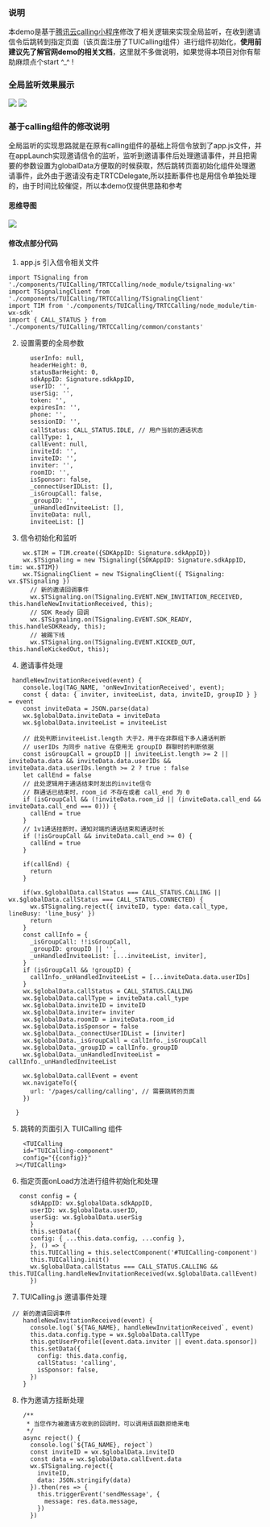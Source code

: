 
### 说明
本demo是基于[腾讯云calling小程序](https://github.com/tencentyun/TRTCSDK/tree/master/Web/TRTCScenesDemo/trtc-calling-web)修改了相关逻辑来实现全局监听，在收到邀请信令后跳转到指定页面（该页面注册了TUICalling组件）进行组件初始化，**使用前建议先了解官网demo的相关文档**，这里就不多做说明，如果觉得本项目对你有帮助麻烦点个start ^_^ !

### 全局监听效果展示
<img src="https://miller-1c285a-1253985742.tcloudbaseapp.com/2022git/0128.gif" style="widht: 35%;">

<img src="https://wangyg-4gsdbg0a58f646da-1253985742.tcloudbaseapp.com/images/012802.gif" style="widht: 35%;">

### 基于calling组件的修改说明
全局监听的实现思路就是在原有calling组件的基础上将信令放到了app.js文件，并在appLaunch实现邀请信令的监听，监听到邀请事件后处理邀请事件，并且把需要的参数设置为globalData方便取的时候获取，然后跳转页面初始化组件处理邀请事件，此外由于邀请没有走TRTCDelegate,所以挂断事件也是用信令单独处理的，由于时间比较催促，所以本demo仅提供思路和参考

#### 思维导图
<img src="https://miller-1c285a-1253985742.tcloudbaseapp.com/2022git/120803.png" style="widht: 45%;">

#### 修改点部分代码
1. app.js 引入信令相关文件
```
import TSignaling from './components/TUICalling/TRTCCalling/node_module/tsignaling-wx'
import TSignalingClient from './components/TUICalling/TRTCCalling/TSignalingClient'
import TIM from './components/TUICalling/TRTCCalling/node_module/tim-wx-sdk'
import { CALL_STATUS } from './components/TUICalling/TRTCCalling/common/constants'
```
2. 设置需要的全局参数
```
      userInfo: null,
      headerHeight: 0,
      statusBarHeight: 0,
      sdkAppID: Signature.sdkAppID,
      userID: '',
      userSig: '',
      token: '',
      expiresIn: '',
      phone: '',
      sessionID: '',
      callStatus: CALL_STATUS.IDLE, // 用户当前的通话状态
      callType: 1,
      callEvent: null,
      inviteId: '',
      inviteID: '',
      inviter: '',
      roomID: '',
      isSponsor: false,
      _connectUserIDList: [],
      _isGroupCall: false,
      _groupID: '',
      _unHandledInviteeList: [],
      inviteData: null,
      inviteeList: []
```
3. 信令初始化和监听
```
    wx.$TIM = TIM.create({SDKAppID: Signature.sdkAppID})
    wx.$TSignaling = new TSignaling({SDKAppID: Signature.sdkAppID, tim: wx.$TIM})
    wx.TSignalingClient = new TSignalingClient({ TSignaling: wx.$TSignaling })
      // 新的邀请回调事件
      wx.$TSignaling.on(TSignaling.EVENT.NEW_INVITATION_RECEIVED, this.handleNewInvitationReceived, this);
      // SDK Ready 回调
      wx.$TSignaling.on(TSignaling.EVENT.SDK_READY, this.handleSDKReady, this);
      // 被踢下线
      wx.$TSignaling.on(TSignaling.EVENT.KICKED_OUT, this.handleKickedOut, this);
```
4. 邀请事件处理
```
 handleNewInvitationReceived(event) {
    console.log(TAG_NAME, 'onNewInvitationReceived', event);
    const { data: { inviter, inviteeList, data, inviteID, groupID } } = event
    const inviteData = JSON.parse(data)
    wx.$globalData.inviteData = inviteData
    wx.$globalData.inviteeList = inviteeList

    // 此处判断inviteeList.length 大于2，用于在非群组下多人通话判断
    // userIDs 为同步 native 在使用无 groupID 群聊时的判断依据
    const isGroupCall = groupID || inviteeList.length >= 2 || inviteData.data && inviteData.data.userIDs && inviteData.data.userIDs.length >= 2 ? true : false
    let callEnd = false
    // 此处逻辑用于通话结束时发出的invite信令
    // 群通话已结束时，room_id 不存在或者 call_end 为 0
    if (isGroupCall && (!inviteData.room_id || (inviteData.call_end && inviteData.call_end === 0))) {
      callEnd = true
    }
    // 1v1通话挂断时，通知对端的通话结束和通话时长
    if (!isGroupCall && inviteData.call_end >= 0) {
      callEnd = true
    }

    if(callEnd) {
      return
    }
    
    if(wx.$globalData.callStatus === CALL_STATUS.CALLING || wx.$globalData.callStatus === CALL_STATUS.CONNECTED) {
      wx.$TSignaling.reject({ inviteID, type: data.call_type, lineBusy: 'line_busy' })
      return
    }
    const callInfo = {
      _isGroupCall: !!isGroupCall,
      _groupID: groupID || '',
      _unHandledInviteeList: [...inviteeList, inviter],
    }
    if (isGroupCall && !groupID) {
      callInfo._unHandledInviteeList = [...inviteData.data.userIDs]
    }
    wx.$globalData.callStatus = CALL_STATUS.CALLING
    wx.$globalData.callType = inviteData.call_type
    wx.$globalData.inviteID = inviteID
    wx.$globalData.inviter= inviter
    wx.$globalData.roomID = inviteData.room_id
    wx.$globalData.isSponsor = false
    wx.$globalData._connectUserIDList = [inviter]
    wx.$globalData._isGroupCall = callInfo._isGroupCall
    wx.$globalData._groupID = callInfo._groupID
    wx.$globalData._unHandledInviteeList = callInfo._unHandledInviteeList
    
    wx.$globalData.callEvent = event
    wx.navigateTo({
      url: '/pages/calling/calling', // 需要跳转的页面
    })
    
  }
```
5. 跳转的页面引入 TUICalling 组件
```
    <TUICalling
    id="TUICalling-component"
    config="{{config}}"
  ></TUICalling>
```
6. 指定页面onLoad方法进行组件初始化和处理
```
   const config = {
      sdkAppID: wx.$globalData.sdkAppID,
      userID: wx.$globalData.userID,
      userSig: wx.$globalData.userSig
      }
      this.setData({
      config: { ...this.data.config, ...config },
      }, () => {
      this.TUICalling = this.selectComponent('#TUICalling-component')
      this.TUICalling.init()
      wx.$globalData.callStatus === CALL_STATUS.CALLING && this.TUICalling.handleNewInvitationReceived(wx.$globalData.callEvent)
      }) 
```
7. TUICalling.js 邀请事件处理
```
 // 新的邀请回调事件
    handleNewInvitationReceived(event) {
      console.log(`${TAG_NAME}, handleNewInvitationReceived`, event)
      this.data.config.type = wx.$globalData.callType
      this.getUserProfile([event.data.inviter || event.data.sponsor])
      this.setData({
        config: this.data.config,
        callStatus: 'calling',
        isSponsor: false,
      })
    }
```

8. 作为邀请方挂断处理
```
    /**
     * 当您作为被邀请方收到的回调时，可以调用该函数拒绝来电
     */
    async reject() {
      console.log(`${TAG_NAME}, reject`)
      const inviteID = wx.$globalData.inviteID
      const data = wx.$globalData.callEvent.data
      wx.$TSignaling.reject({
        inviteID,
        data: JSON.stringify(data)
      }).then(res => {
        this.triggerEvent('sendMessage', {
          message: res.data.message,
        })
      })
```



